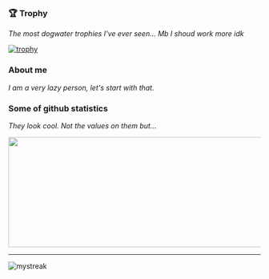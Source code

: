 ### 🏆 Trophy
*The most dogwater trophies I've ever seen... Mb I shoud work more idk*

[![trophy](https://github-profile-trophy.vercel.app/?username=S0ft1c&theme=onedark)](https://github.com/ryo-ma/github-profile-trophy)

### About me
*I am a very lazy person, let's start with that.*

### Some of github statistics
*They look cool. Not the values on them but...*

<img width="800" height="220" src="https://streak-stats.demolab.com?user=S0ft1c&theme=onedark&hide_border=true&border_radius=5&card_width=800">

---

<img src="https://github-readme-streak-stats.herokuapp.com/?user=S0ft1c&theme=onedark" alt="mystreak"/>

<!--
**S0ft1c/S0ft1c** is a ✨ _special_ ✨ repository because its `README.md` (this file) appears on your GitHub profile.

Here are some ideas to get you started:

- 🔭 I’m currently working on ...
- 🌱 I’m currently learning ...
- 👯 I’m looking to collaborate on ...
- 🤔 I’m looking for help with ...
- 💬 Ask me about ...
- 📫 How to reach me: ...
- 😄 Pronouns: ...
- ⚡ Fun fact: ...
-->
